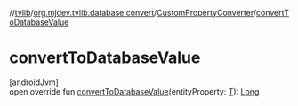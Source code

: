 //[tvlib](../../../index.md)/[org.mjdev.tvlib.database.convert](../index.md)/[CustomPropertyConverter](index.md)/[convertToDatabaseValue](convert-to-database-value.md)

# convertToDatabaseValue

[androidJvm]\
open override fun [convertToDatabaseValue](convert-to-database-value.md)(entityProperty: [T](index.md)): [Long](https://kotlinlang.org/api/latest/jvm/stdlib/kotlin/-long/index.html)
